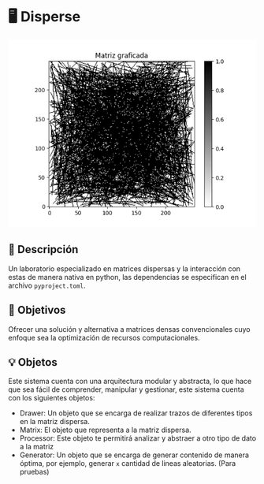# 🖥️ Disperse

<img src="image.png" alt="Matriz representada">

## 📝 Descripción

Un laboratorio especializado en matrices dispersas y la interacción con estas de manera nativa en python, las dependencias se especifican en el archivo `pyproject.toml`.

## 🎯 Objetivos

Ofrecer una solución y alternativa a matrices densas convencionales cuyo enfoque sea la optimización de recursos computacionales.

## 💡 Objetos

Este sistema cuenta con una arquitectura modular y abstracta, lo que hace que sea fácil de comprender, manipular y gestionar, este sistema cuenta con los siguientes objetos:

* Drawer: Un objeto que se encarga de realizar trazos de diferentes tipos en la matriz dispersa.
* Matrix: El objeto que representa a la matriz dispersa.
* Processor: Este objeto te permitirá analizar y abstraer a otro tipo de dato a la matriz
* Generator: Un objeto que se encarga de generar contenido de manera óptima, por ejemplo, generar `x` cantidad de lineas aleatorias. (Para pruebas)
